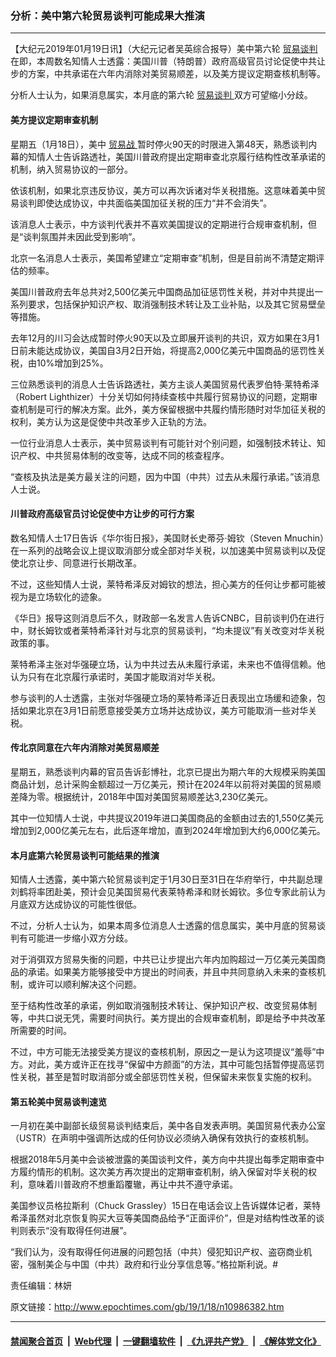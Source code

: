 ### 分析：美中第六轮贸易谈判可能成果大推演
------------------------

<p>
 【大纪元2019年01月19日讯】（大纪元记者吴英综合报导）美中第六轮
 <a href="http://www.epochtimes.com/gb/tag/%E8%B4%B8%E6%98%93%E8%B0%88%E5%88%A4.html">
  贸易谈判
 </a>
 在即，本周数名知情人士透露：美国川普（特朗普）政府高级官员讨论促使中共让步的方案，中共承诺在六年内消除对美贸易顺差，以及美方提议定期查核机制等。
</p>
<p>
 分析人士认为，如果消息属实，本月底的第六轮
 <a href="http://www.epochtimes.com/gb/tag/%E8%B4%B8%E6%98%93%E8%B0%88%E5%88%A4.html">
  贸易谈判
 </a>
 双方可望缩小分歧。
</p>
<h4>
 美方提议定期审查机制
</h4>
<p>
 星期五（1月18日），美中
 <a href="http://www.epochtimes.com/gb/tag/%E8%B4%B8%E6%98%93%E6%88%98.html">
  贸易战
 </a>
 暂时停火90天的时限进入第48天，熟悉谈判内幕的知情人士告诉路透社，美国川普政府提出定期审查北京履行结构性改革承诺的机制，纳入贸易协议的一部分。
</p>
<p>
 依该机制，如果北京违反协议，美方可以再次诉诸对华关税措施。这意味着美中贸易谈判即使达成协议，中共面临美国加征关税的压力“并不会消失”。
</p>
<p>
 该消息人士表示，中方谈判代表并不喜欢美国提议的定期进行合规审查机制，但是“谈判氛围并未因此受到影响”。
</p>
<p>
 北京一名消息人士表示，美国希望建立“定期审查”机制，但是目前尚不清楚定期评估的频率。
</p>
<p>
 美国川普政府去年总共对2,500亿美元中国商品加征惩罚性关税，并对中共提出一系列要求，包括保护知识产权、取消强制技术转让及工业补贴，以及其它贸易壁垒等措施。
</p>
<p>
 去年12月的川习会达成暂时停火90天以及立即展开谈判的共识，双方如果在3月1日前未能达成协议，美国自3月2日开始，将提高2,000亿美元中国商品的惩罚性关税，由10%增加到25%。
</p>
<p>
 三位熟悉谈判的消息人士告诉路透社，美方主谈人美国贸易代表罗伯特·莱特希泽（Robert Lighthizer）十分关切如何持续查核中共履行贸易协议的问题，定期审查机制是可行的解决方案。此外，美方保留根据中共履约情形随时对华加征关税的权利，美方认为这是促使中共改革步入正轨的方法。
</p>
<p>
 一位行业消息人士表示，美中贸易谈判有可能针对个别问题，如强制技术转让、知识产权、中共贸易体制的改变等，达成不同的核查程序。
</p>
<p>
 “查核及执法是美方最关注的问题，因为中国（中共）过去从未履行承诺。”该消息人士说。
</p>
<h4>
 川普政府高级官员讨论促使中方让步的可行方案
</h4>
<p>
 数名知情人士17日告诉《华尔街日报》，美国财长史蒂芬·姆钦（Steven Mnuchin）在一系列的战略会议上提议取消部分或全部对华关税，以加速美中贸易谈判以及促使北京让步、同意进行长期改革。
</p>
<p>
 不过，这些知情人士说，莱特希泽反对姆钦的想法，担心美方的任何让步都可能被视为是立场软化的迹象。
</p>
<p>
 《华日》报导这则消息后不久，财政部一名发言人告诉CNBC，目前谈判仍在进行中，财长姆钦或者莱特希泽针对与北京的贸易谈判，“均未提议”有关改变对华关税政策的事。
</p>
<p>
 莱特希泽主张对华强硬立场，认为中共过去从未履行承诺，未来也不值得信赖。他认为只有在北京履行承诺时，美国才能取消对华关税。
</p>
<p>
 参与谈判的人士透露，主张对华强硬立场的莱特希泽近日表现出立场缓和迹象，包括如果北京在3月1日前愿意接受美方立场并达成协议，美方可能取消一些对华关税。
</p>
<h4>
 传北京同意在六年内消除对美贸易顺差
</h4>
<p>
 星期五，熟悉谈判内幕的官员告诉彭博社，北京已提出为期六年的大规模采购美国商品计划，总计采购金额超过一万亿美元，预计在2024年以前将对美国的贸易顺差降为零。根据统计，2018年中国对美国贸易顺差达3,230亿美元。
</p>
<p>
 其中一位知情人士说，中共提议2019年进口美国商品的金额由过去的1,550亿美元增加到2,000亿美元左右，此后逐年增加，直到2024年增加到大约6,000亿美元。
</p>
<h4>
 本月底第六轮贸易谈判可能结果的推演
</h4>
<p>
 知情人士透露，美中第六轮贸易谈判定于1月30日至31日在华府举行，中共副总理刘鹤将率团赴美，预计会见美国贸易代表莱特希泽和财长姆钦。多位专家此前认为月底双方达成协议的可能性很低。
</p>
<p>
 不过，分析人士认为，如果本周多位消息人士透露的信息属实，美中月底的贸易谈判有可能进一步缩小双方分歧。
</p>
<p>
 对于消弭双方贸易失衡的问题，中共已让步提出六年内加购超过一万亿美元美国商品的承诺。如果美方能够接受中方提出的时间表，并且中共同意纳入未来的查核机制，或许可以顺利解决这个问题。
</p>
<p>
 至于结构性改革的承诺，例如取消强制技术转让、保护知识产权、改变贸易体制等，中共口说无凭，需要时间执行。美方提出的合规审查机制，即是给予中共改革所需要的时间。
</p>
<p>
 不过，中方可能无法接受美方提议的查核机制，原因之一是认为这项提议“羞辱”中方。对此，美方或许正在找寻“保留中方颜面”的方法，其中可能包括暂停提高惩罚性关税，甚至是暂时取消部分或全部惩罚性关税，但保留未来恢复实施的权利。
</p>
<h4>
 第五轮美中贸易谈判速览
</h4>
<p>
 一月初在美中副部长级贸易谈判结束后，美中各自发表声明。美国贸易代表办公室（USTR）在声明中强调所达成的任何协议必须纳入确保有效执行的查核机制。
</p>
<p>
 根据2018年5月美中会谈被泄露的美国谈判文件，美方向中共提出每季定期审查中方履约情形的机制。这次美方再次提出的定期审查机制，纳入保留对华关税的权利，意味着川普政府不想重蹈覆辙，再让中共不遵守承诺。
</p>
<p>
 美国参议员格拉斯利（Chuck Grassley）15日在电话会议上告诉媒体记者，莱特希泽虽然对北京恢复购买大豆等美国商品给予“正面评价”，但是对结构性改革的谈判则表示“没有取得任何进展”。
</p>
<p>
 “我们认为，没有取得任何进展的问题包括（中共）侵犯知识产权、盗窃商业机密，强制美企与中国（中共）政府和行业分享信息等。”格拉斯利说。#
</p>
<p>
 责任编辑：林妍
</p>

原文链接：http://www.epochtimes.com/gb/19/1/18/n10986382.htm


------------------------
#### [禁闻聚合首页](https://github.com/gfw-breaker/banned-news/blob/master/README.md) &nbsp;|&nbsp; [Web代理](https://github.com/gfw-breaker/open-proxy/blob/master/README.md) &nbsp;|&nbsp; [一键翻墙软件](https://github.com/gfw-breaker/nogfw/blob/master/README.md) &nbsp;|&nbsp; [《九评共产党》](https://github.com/gfw-breaker/9ping.md/blob/master/README.md#九评之一评共产党是什么) &nbsp;|&nbsp; [《解体党文化》](https://github.com/gfw-breaker/jtdwh.md/blob/master/README.md#绪论)